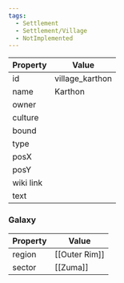 ```yaml
---
tags:
  - Settlement
  - Settlement/Village
  - NotImplemented
---
```


| Property  | Value           |
| --------- | --------------- |
| id        | village_karthon |
| name      | Karthon         |
| owner     |                 |
| culture   |                 |
| bound     |                 |
| type      |                 |
| posX      |                 |
| posY      |                 |
| wiki link |                 |
| text      |                 |

### Galaxy
| Property | Value         |
| -------- | ------------- |
| region   | [[Outer Rim]] |
| sector   | [[Zuma]]      |
